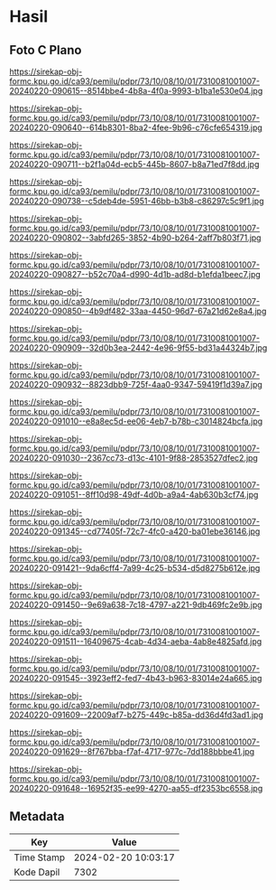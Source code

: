 # Hasil

## Foto C Plano

https://sirekap-obj-formc.kpu.go.id/ca93/pemilu/pdpr/73/10/08/10/01/7310081001007-20240220-090615--8514bbe4-4b8a-4f0a-9993-b1ba1e530e04.jpg

https://sirekap-obj-formc.kpu.go.id/ca93/pemilu/pdpr/73/10/08/10/01/7310081001007-20240220-090640--614b8301-8ba2-4fee-9b96-c76cfe654319.jpg

https://sirekap-obj-formc.kpu.go.id/ca93/pemilu/pdpr/73/10/08/10/01/7310081001007-20240220-090711--b2f1a04d-ecb5-445b-8607-b8a71ed7f8dd.jpg

https://sirekap-obj-formc.kpu.go.id/ca93/pemilu/pdpr/73/10/08/10/01/7310081001007-20240220-090738--c5deb4de-5951-46bb-b3b8-c86297c5c9f1.jpg

https://sirekap-obj-formc.kpu.go.id/ca93/pemilu/pdpr/73/10/08/10/01/7310081001007-20240220-090802--3abfd265-3852-4b90-b264-2aff7b803f71.jpg

https://sirekap-obj-formc.kpu.go.id/ca93/pemilu/pdpr/73/10/08/10/01/7310081001007-20240220-090827--b52c70a4-d990-4d1b-ad8d-b1efda1beec7.jpg

https://sirekap-obj-formc.kpu.go.id/ca93/pemilu/pdpr/73/10/08/10/01/7310081001007-20240220-090850--4b9df482-33aa-4450-96d7-67a21d62e8a4.jpg

https://sirekap-obj-formc.kpu.go.id/ca93/pemilu/pdpr/73/10/08/10/01/7310081001007-20240220-090909--32d0b3ea-2442-4e96-9f55-bd31a44324b7.jpg

https://sirekap-obj-formc.kpu.go.id/ca93/pemilu/pdpr/73/10/08/10/01/7310081001007-20240220-090932--8823dbb9-725f-4aa0-9347-59419f1d39a7.jpg

https://sirekap-obj-formc.kpu.go.id/ca93/pemilu/pdpr/73/10/08/10/01/7310081001007-20240220-091010--e8a8ec5d-ee06-4eb7-b78b-c3014824bcfa.jpg

https://sirekap-obj-formc.kpu.go.id/ca93/pemilu/pdpr/73/10/08/10/01/7310081001007-20240220-091030--2367cc73-d13c-4101-9f88-2853527dfec2.jpg

https://sirekap-obj-formc.kpu.go.id/ca93/pemilu/pdpr/73/10/08/10/01/7310081001007-20240220-091051--8ff10d98-49df-4d0b-a9a4-4ab630b3cf74.jpg

https://sirekap-obj-formc.kpu.go.id/ca93/pemilu/pdpr/73/10/08/10/01/7310081001007-20240220-091345--cd77405f-72c7-4fc0-a420-ba01ebe36146.jpg

https://sirekap-obj-formc.kpu.go.id/ca93/pemilu/pdpr/73/10/08/10/01/7310081001007-20240220-091421--9da6cff4-7a99-4c25-b534-d5d8275b612e.jpg

https://sirekap-obj-formc.kpu.go.id/ca93/pemilu/pdpr/73/10/08/10/01/7310081001007-20240220-091450--9e69a638-7c18-4797-a221-9db469fc2e9b.jpg

https://sirekap-obj-formc.kpu.go.id/ca93/pemilu/pdpr/73/10/08/10/01/7310081001007-20240220-091511--16409675-4cab-4d34-aeba-4ab8e4825afd.jpg

https://sirekap-obj-formc.kpu.go.id/ca93/pemilu/pdpr/73/10/08/10/01/7310081001007-20240220-091545--3923eff2-fed7-4b43-b963-83014e24a665.jpg

https://sirekap-obj-formc.kpu.go.id/ca93/pemilu/pdpr/73/10/08/10/01/7310081001007-20240220-091609--22009af7-b275-449c-b85a-dd36d4fd3ad1.jpg

https://sirekap-obj-formc.kpu.go.id/ca93/pemilu/pdpr/73/10/08/10/01/7310081001007-20240220-091629--8f767bba-f7af-4717-977c-7dd188bbbe41.jpg

https://sirekap-obj-formc.kpu.go.id/ca93/pemilu/pdpr/73/10/08/10/01/7310081001007-20240220-091648--16952f35-ee99-4270-aa55-df2353bc6558.jpg


## Metadata

| Key        | Value               |
| ---------- | ------------------- |
| Time Stamp | 2024-02-20 10:03:17 |
| Kode Dapil | 7302                |



